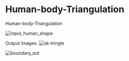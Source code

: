 # Human-body-Triangulation
Human-body-Triangulation

![input_human_shape](https://user-images.githubusercontent.com/78467853/112842894-a9642d00-90bf-11eb-8939-59970aa7952c.jpg)

Output Images:
![sk-tringle](https://user-images.githubusercontent.com/78467853/112842944-b5e88580-90bf-11eb-851f-c3e5faafa3d3.png)


![boundary_out](https://user-images.githubusercontent.com/78467853/112842983-bbde6680-90bf-11eb-9f64-2a44928a75fd.png)
